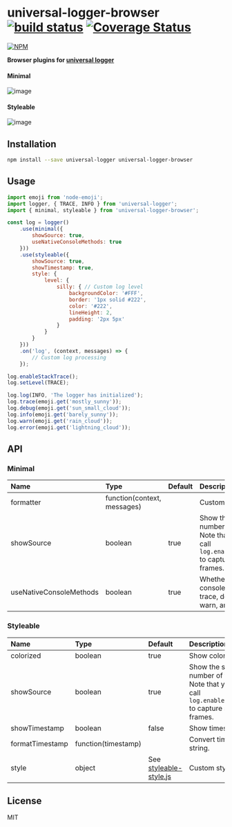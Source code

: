 # universal-logger-browser [![build status](https://travis-ci.org/cheton/universal-logger-browser.svg?branch=master)](https://travis-ci.org/cheton/universal-logger-browser) [![Coverage Status](https://coveralls.io/repos/github/cheton/universal-logger-browser/badge.svg?branch=master)](https://coveralls.io/github/cheton/universal-logger-browser?branch=master)

[![NPM](https://nodei.co/npm/universal-logger-browser.png?downloads=true&stars=true)](https://www.npmjs.com/package/universal-logger-browser)

**Browser plugins for [universal logger](https://github.com/cheton/universal-logger/)**

#### Minimal
![image](https://cloud.githubusercontent.com/assets/447801/25939366/34f461fa-3665-11e7-9d03-0042fda4c32e.png)

#### Styleable
![image](https://cloud.githubusercontent.com/assets/447801/25939476/96bd5568-3665-11e7-9b6f-b96fe0dc73d8.png)
 
## Installation

```bash
npm install --save universal-logger universal-logger-browser
```

## Usage

```js
import emoji from 'node-emoji';
import logger, { TRACE, INFO } from 'universal-logger';
import { minimal, styleable } from 'universal-logger-browser';

const log = logger()
    .use(minimal({
        showSource: true,
        useNativeConsoleMethods: true
    }))
    .use(styleable({
        showSource: true,
        showTimestamp: true,
        style: {
            level: {
                silly: { // Custom log level
                    backgroundColor: '#FFF',
                    border: '1px solid #222',
                    color: '#222',
                    lineHeight: 2,
                    padding: '2px 5px'
                }
            }
        }
    }))
    .on('log', (context, messages) => {
        // Custom log processing
    });

log.enableStackTrace();
log.setLevel(TRACE);

log.log(INFO, 'The logger has initialized');
log.trace(emoji.get('mostly_sunny'));
log.debug(emoji.get('sun_small_cloud'));
log.info(emoji.get('barely_sunny'));
log.warn(emoji.get('rain_cloud'));
log.error(emoji.get('lightning_cloud'));
```

## API

### Minimal

Name | Type | Default | Description 
:--- | :--- | :------ | :----------
formatter | function(context, messages) | | Custom log formatter.
showSource | boolean | true | Show the source line number of the caller.<br>Note that you need to call `log.enableStackTrace()` to capture stack frames.
useNativeConsoleMethods | boolean | true | Whether to use native console methods for trace, debug, info, warn, and error.

### Styleable

Name | Type | Default | Description 
:--- | :--- | :------ | :----------
colorized | boolean | true | Show colorized output.
showSource | boolean | true | Show the source line number of the caller.<br>Note that you need to call `log.enableStackTrace()` to capture stack frames.
showTimestamp | boolean | false | Show timestamp.
formatTimestamp | function(timestamp) | | Convert timestamp to string.
style | object | See [styleable-style.js](https://github.com/cheton/universal-logger-browser/blob/master/src/styleable-style.js) | Custom styles.

## License

MIT
